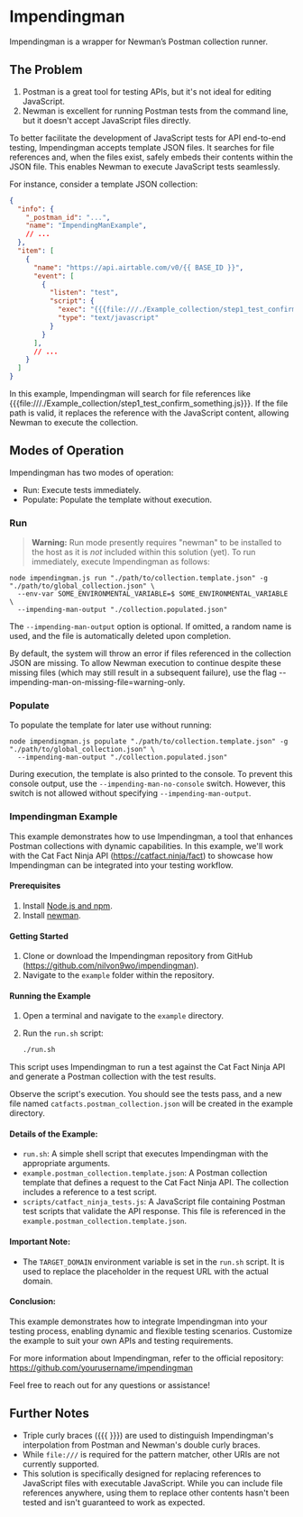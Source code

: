 # Impendingman

Impendingman is a wrapper for Newman’s Postman collection runner.

## The Problem

1. Postman is a great tool for testing APIs, but it's not ideal for editing JavaScript.
2. Newman is excellent for running Postman tests from the command line, but it doesn't accept JavaScript files directly.

To better facilitate the development of JavaScript tests for API end-to-end testing, Impendingman accepts template JSON files. It searches for file references and, when the files exist, safely embeds their contents within the JSON file. This enables Newman to execute JavaScript tests seamlessly.

For instance, consider a template JSON collection:

```json
{
  "info": {
    "_postman_id": "...",
    "name": "ImpendingManExample",
    // ...
  },
  "item": [
    {
      "name": "https://api.airtable.com/v0/{{ BASE_ID }}",
      "event": [
        {
          "listen": "test",
          "script": {
            "exec": "{{{file:///./Example_collection/step1_test_confirm_something.js}}}",
            "type": "text/javascript"
          }
        }
      ],
      // ...
    }
  ]
}
```

In this example, Impendingman will search for file references like {{{file:///./Example_collection/step1_test_confirm_something.js}}}. If the file path is valid, it replaces the reference with the JavaScript content, allowing Newman to execute the collection.

## Modes of Operation
Impendingman has two modes of operation:

* Run: Execute tests immediately.
* Populate: Populate the template without execution.

### Run
> **Warning:**  Run mode presently requires "newman" to be installed to the host as it is _not_ included within this solution (yet).
To run immediately, execute Impendingman as follows:

```shell
node impendingman.js run "./path/to/collection.template.json" -g "./path/to/global_collection.json" \
  --env-var SOME_ENVIRONMENTAL_VARIABLE=$ SOME_ENVIRONMENTAL_VARIABLE \
  --impending-man-output "./collection.populated.json"
```

The `--impending-man-output` option is optional. If omitted, a random name is used, and the file is automatically deleted upon completion.

By default, the system will throw an error if files referenced in the collection JSON are missing. 
To allow Newman execution to continue despite these missing files (which may still result in a subsequent failure), 
use the flag --impending-man-on-missing-file=warning-only.

### Populate

To populate the template for later use without running:

```shell
node impendingman.js populate "./path/to/collection.template.json" -g "./path/to/global_collection.json" \
  --impending-man-output "./collection.populated.json"
```

During execution, the template is also printed to the console. To prevent this console output, use the `--impending-man-no-console` switch. However, this switch is not allowed without specifying `--impending-man-output`.

### Impendingman Example

This example demonstrates how to use Impendingman, a tool that enhances Postman collections with dynamic capabilities. In this example, we'll work with the Cat Fact Ninja API (https://catfact.ninja/fact) to showcase how Impendingman can be integrated into your testing workflow.

#### Prerequisites

1. Install [Node.js and npm](https://docs.npmjs.com/downloading-and-installing-node-js-and-npm).
3. Install [newman](https://learning.postman.com/docs/collections/using-newman-cli/installing-running-newman/).

#### Getting Started

1. Clone or download the Impendingman repository from GitHub (https://github.com/nilvon9wo/impendingman).
2. Navigate to the `example` folder within the repository.

#### Running the Example

1. Open a terminal and navigate to the `example` directory.
2. Run the `run.sh` script:

   ```bash
   ./run.sh
   ```

This script uses Impendingman to run a test against the Cat Fact Ninja API and generate a Postman collection with the test results.

Observe the script's execution. You should see the tests pass, and a new file named `catfacts.postman_collection.json` will be created in the example directory.

#### Details of the Example:
- `run.sh`: A simple shell script that executes Impendingman with the appropriate arguments.
- `example.postman_collection.template.json`: A Postman collection template that defines a request to the Cat Fact Ninja API. The collection includes a reference to a test script.
- `scripts/catfact_ninja_tests.js`: A JavaScript file containing Postman test scripts that validate the API response. This file is referenced in the `example.postman_collection.template.json`.

#### Important Note:
- The `TARGET_DOMAIN` environment variable is set in the `run.sh` script. It is used to replace the placeholder in the request URL with the actual domain.

#### Conclusion:
This example demonstrates how to integrate Impendingman into your testing process, enabling dynamic and flexible testing scenarios. Customize the example to suit your own APIs and testing requirements.

For more information about Impendingman, refer to the official repository: https://github.com/yourusername/impendingman

Feel free to reach out for any questions or assistance!



## Further Notes
* Triple curly braces ({{{ }}}) are used to distinguish Impendingman's interpolation from Postman and Newman's double curly braces.
* While `file:///` is required for the pattern matcher, other URIs are not currently supported.
* This solution is specifically designed for replacing references to JavaScript files with executable JavaScript. While you can include file references anywhere, using them to replace other contents hasn't been tested and isn't guaranteed to work as expected.



